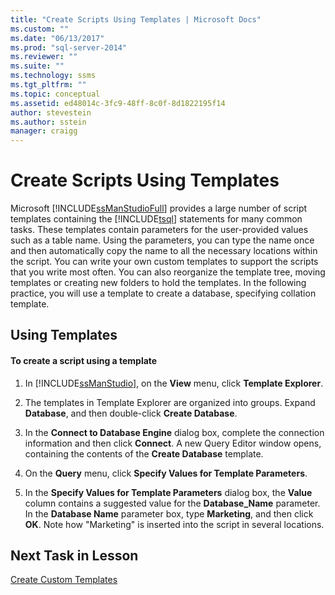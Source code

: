 ```yaml
---
title: "Create Scripts Using Templates | Microsoft Docs"
ms.custom: ""
ms.date: "06/13/2017"
ms.prod: "sql-server-2014"
ms.reviewer: ""
ms.suite: ""
ms.technology: ssms
ms.tgt_pltfrm: ""
ms.topic: conceptual
ms.assetid: ed48014c-3fc9-48ff-8c0f-8d1822195f14
author: stevestein
ms.author: sstein
manager: craigg
---
```

# Create Scripts Using Templates
  Microsoft [!INCLUDE[ssManStudioFull](../../includes/ssmanstudiofull-md.md)] provides a large number of script templates containing the [!INCLUDE[tsql](../../includes/tsql-md.md)] statements for many common tasks. These templates contain parameters for the user-provided values such as a table name. Using the parameters, you can type the name once and then automatically copy the name to all the necessary locations within the script. You can write your own custom templates to support the scripts that you write most often. You can also reorganize the template tree, moving templates or creating new folders to hold the templates. In the following practice, you will use a template to create a database, specifying collation template.  
  
## Using Templates  
  
#### To create a script using a template  
  
1.  In [!INCLUDE[ssManStudio](../../includes/ssmanstudio-md.md)], on the **View** menu, click **Template Explorer**.  
  
2.  The templates in Template Explorer are organized into groups. Expand **Database**, and then double-click **Create Database**.  
  
3.  In the **Connect to Database Engine** dialog box, complete the connection information and then click **Connect**. A new Query Editor window opens, containing the contents of the **Create Database** template.  
  
4.  On the **Query** menu, click **Specify Values for Template Parameters**.  
  
5.  In the **Specify Values for Template Parameters** dialog box, the **Value** column contains a suggested value for the **Database_Name** parameter. In the **Database Name** parameter box, type **Marketing**, and then click **OK**. Note how "Marketing" is inserted into the script in several locations.  
  
## Next Task in Lesson  
 [Create Custom Templates](lesson-3-2-create-custom-templates.md)  
  
  

